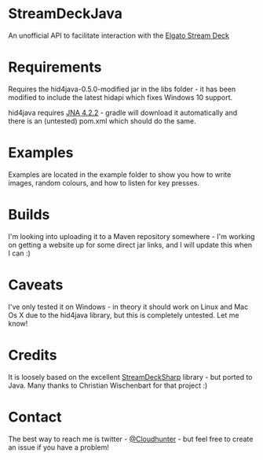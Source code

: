 # StreamDeckJava
An unofficial API to facilitate interaction with the [Elgato Stream Deck](https://www.elgato.com/de/gaming/stream-deck)

# Requirements
Requires the hid4java-0.5.0-modified jar in the libs folder - it has been modified to include the latest hidapi which fixes Windows 10 support.

hid4java requires [JNA 4.2.2](https://mvnrepository.com/artifact/net.java.dev.jna/jna/4.2.2) - gradle will download it automatically and there is an (untested) pom.xml which should do the same.

# Examples
Examples are located in the example folder to show you how to write images, random colours, and how to listen for key presses.

# Builds
I'm looking into uploading it to a Maven repository somewhere - I'm working on getting a website up for some direct jar links, and I will update this when I can :)

# Caveats
I've only tested it on Windows - in theory it should work on Linux and Mac Os X due to the hid4java library, but this is completely untested. Let me know!

# Credits
It is loosely based on the excellent [StreamDeckSharp](https://github.com/OpenStreamDeck/StreamDeckSharp) library - but ported to Java. Many thanks to Christian Wischenbart for that project :)

# Contact
The best way to reach me is twitter - [@Cloudhunter](https://twitter.com/Cloudhunter) - but feel free to create an issue if you have a problem!